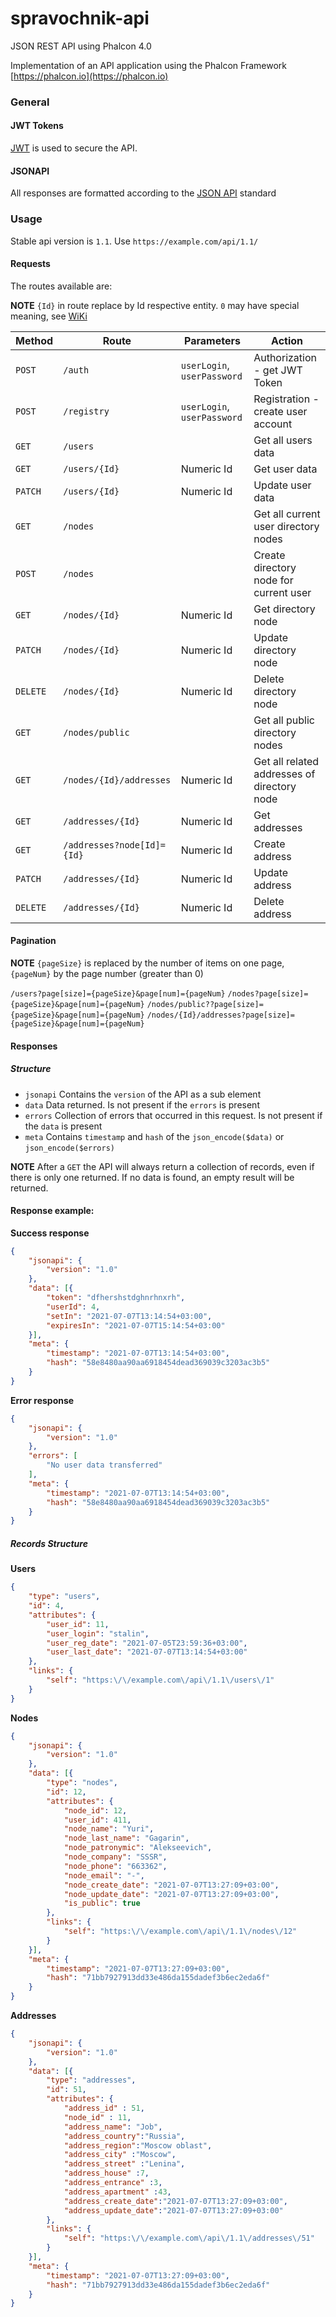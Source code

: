 # spravochnik-api
JSON REST API using Phalcon 4.0

Implementation of an API application using the Phalcon Framework [https://phalcon.io](https://phalcon.io)
### General

#### JWT Tokens
[JWT](https://jwt.io) is used to secure the API. 

#### JSONAPI
All responses are formatted according to the [JSON API](https://jsonapi.org) standard

### Usage

Stable api version is `1.1`. Use `https://example.com/api/1.1/`

#### Requests
The routes available are:

**NOTE** `{Id}` in route replace by Id respective entity. `0` may have special meaning, see [WiKi](/wiki)  

| Method  | Route                     | Parameters                 | Action                                      |
|---------|---------------------------|----------------------------|---------------------------------------------|
| `POST`  | `/auth`                   | `userLogin`, `userPassword`| Authorization - get JWT Token               |
| `POST`  | `/registry`               | `userLogin`, `userPassword`| Registration - create user account          |
| `GET`   | `/users`                  |                            | Get all users data                          |
| `GET`   | `/users/{Id}`             | Numeric Id                 | Get user data            |                  |
| `PATCH` | `/users/{Id}`             | Numeric Id                 | Update user data                            |
| `GET`   | `/nodes`                  |                            | Get all current user directory nodes        |
| `POST`  | `/nodes`                  |                            | Create directory node for current user      |
| `GET`   | `/nodes/{Id}`             | Numeric Id                 | Get directory node                          |
| `PATCH` | `/nodes/{Id}`             | Numeric Id                 | Update directory node                       |
| `DELETE`| `/nodes/{Id}`             | Numeric Id                 | Delete directory node                       |
| `GET`   | `/nodes/public`           |                            | Get all public directory nodes              |
| `GET`   | `/nodes/{Id}/addresses`   | Numeric Id                 | Get all related addresses of directory node |
| `GET`   | `/addresses/{Id}`         | Numeric Id                 | Get addresses                               |
| `GET`   | `/addresses?node[Id]={Id}`| Numeric Id                 | Create address                              |
| `PATCH` | `/addresses/{Id}`         | Numeric Id                 | Update address                              |
| `DELETE`| `/addresses/{Id}`         | Numeric Id                 | Delete address                              |

#### Pagination

**NOTE** `{pageSize}` is replaced by the number of items on one page, `{pageNum}` by the page number (greater than 0) 

`/users?page[size]={pageSize}&page[num]={pageNum}`
`/nodes?page[size]={pageSize}&page[num]={pageNum}`
`/nodes/public??page[size]={pageSize}&page[num]={pageNum}`
`/nodes/{Id}/addresses?page[size]={pageSize}&page[num]={pageNum}`

#### Responses
##### Structure
- `jsonapi` Contains the `version` of the API as a sub element
- `data` Data returned. Is not present if the `errors` is present
- `errors` Collection of errors that occurred in this request. Is not present if the `data` is present
- `meta` Contains `timestamp` and `hash` of the `json_encode($data)` or `json_encode($errors)` 

**NOTE** After a `GET` the API will always return a collection of records, even if there is only one returned. If no data is found, an empty result will be returned.

#### Response example:
**Success response**
```json
{
    "jsonapi": {
        "version": "1.0"
    },
    "data": [{
        "token": "dfhershstdghnrhnxrh",
        "userId": 4,
        "setIn": "2021-07-07T13:14:54+03:00",
        "expiresIn": "2021-07-07T15:14:54+03:00"
    }],
    "meta": {
        "timestamp": "2021-07-07T13:14:54+03:00",
        "hash": "58e8480aa90aa6918454dead369039c3203ac3b5"
    }
}
```
**Error response**

```json
{
    "jsonapi": {
        "version": "1.0"
    },
    "errors": [
        "No user data transferred"
    ],
    "meta": {
        "timestamp": "2021-07-07T13:14:54+03:00",
        "hash": "58e8480aa90aa6918454dead369039c3203ac3b5"
    }
}
```

##### Records Structure
**Users**
```json
{
    "type": "users",
    "id": 4,
    "attributes": {
        "user_id": 11,
        "user_login": "stalin",
        "user_reg_date": "2021-07-05T23:59:36+03:00",
        "user_last_date": "2021-07-07T13:14:54+03:00"
    },
    "links": {
        "self": "https:\/\/example.com\/api\/1.1\/users\/1"
    }
}
```
**Nodes**
```json
{
    "jsonapi": {
        "version": "1.0"
    },
    "data": [{
        "type": "nodes",
        "id": 12,
        "attributes": {
            "node_id": 12,
            "user_id": 411,
            "node_name": "Yuri",
            "node_last_name": "Gagarin",
            "node_patronymic": "Alekseevich",
            "node_company": "SSSR",
            "node_phone": "663362",
            "node_email": "-",
            "node_create_date": "2021-07-07T13:27:09+03:00",
            "node_update_date": "2021-07-07T13:27:09+03:00",
            "is_public": true
        },
        "links": {
            "self": "https:\/\/example.com\/api\/1.1\/nodes\/12"
        }
    }],
    "meta": {
        "timestamp": "2021-07-07T13:27:09+03:00",
        "hash": "71bb7927913dd33e486da155dadef3b6ec2eda6f"
    }
}
```
**Addresses**
```json
{
    "jsonapi": {
        "version": "1.0"
    },
    "data": [{
        "type": "addresses",
        "id": 51,
        "attributes": {
            "address_id" : 51,
            "node_id" : 11,
            "address_name": "Job", 
            "address_country":"Russia",  
            "address_region":"Moscow oblast", 
            "address_city" :"Moscow",
            "address_street" :"Lenina",
            "address_house" :7,
            "address_entrance" :3,
            "address_apartment" :43,
            "address_create_date":"2021-07-07T13:27:09+03:00",
            "address_update_date":"2021-07-07T13:27:09+03:00"
        },
        "links": {
            "self": "https:\/\/example.com\/api\/1.1\/addresses\/51"
        }
    }],
    "meta": {
        "timestamp": "2021-07-07T13:27:09+03:00",
        "hash": "71bb7927913dd33e486da155dadef3b6ec2eda6f"
    }
}
```